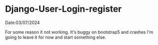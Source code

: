 # Django-User-Login-register
Date:03/07/2024


For some reason it not working. It's buggy on bootstrap5 and crashes
I'm going to leave it for now and start something else.